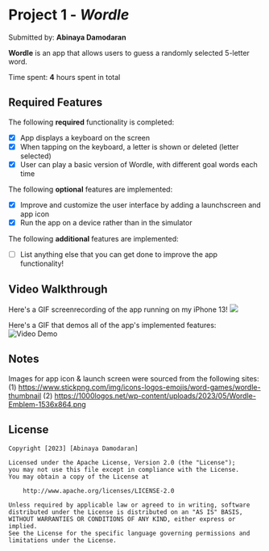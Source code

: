 # Project 1 - *Wordle*

Submitted by: **Abinaya Damodaran**

**Wordle** is an app that allows users to guess a randomly selected 5-letter word.

Time spent: **4** hours spent in total

## Required Features

The following **required** functionality is completed:

- [x] App displays a keyboard on the screen
- [x] When tapping on the keyboard, a letter is shown or deleted (letter selected)
- [x] User can play a basic version of Wordle, with different goal words each time

The following **optional** features are implemented:

- [x] Improve and customize the user interface by adding a launchscreen and app icon
- [x] Run the app on a device rather than in the simulator

The following **additional** features are implemented:

- [ ] List anything else that you can get done to improve the app functionality!

## Video Walkthrough

Here's a GIF screenrecording of the app running on my iPhone 13!
![]([https://i.imgur.com/UbNKLe3.gif)

Here's a GIF that demos all of the app's implemented features:
<img src='https://i.imgur.com/tfoPiPo.gif' title='Video Demo' width='' alt='Video Demo' />



## Notes

Images for app icon & launch screen were sourced from the following sites: 
(1) https://www.stickpng.com/img/icons-logos-emojis/word-games/wordle-thumbnail
(2) https://1000logos.net/wp-content/uploads/2023/05/Wordle-Emblem-1536x864.png

## License

    Copyright [2023] [Abinaya Damodaran]

    Licensed under the Apache License, Version 2.0 (the "License");
    you may not use this file except in compliance with the License.
    You may obtain a copy of the License at

        http://www.apache.org/licenses/LICENSE-2.0

    Unless required by applicable law or agreed to in writing, software
    distributed under the License is distributed on an "AS IS" BASIS,
    WITHOUT WARRANTIES OR CONDITIONS OF ANY KIND, either express or implied.
    See the License for the specific language governing permissions and
    limitations under the License.
